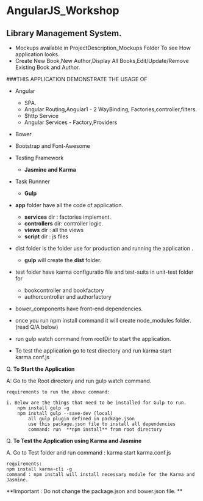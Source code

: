 # AngularJS_Workshop

## Library Management System. 
   * Mockups available in ProjectDescription_Mockups Folder To see How application looks.
   * Create New Book,New Author,Display All Books,Edit/Update/Remove Existing Book and Author.

###THIS APPLICATION DEMONSTRATE THE USAGE OF

* Angular
    *  SPA.
    *  Angular Routing,Angular1 - 2 WayBinding, Factories,controller,filters.
    *  $http Service
    *  Angular Services - Factory,Providers
* Bower
* Bootstrap and Font-Awesome
* Testing Framework
    * **Jasmine and Karma**
* Task Runnner
   * **Gulp**
    
* **app** folder have all the code of application.
  * **services** dir : factories implement.
  * **controllers** dir: controller logic.
  * **views** dir : all the views
  * **script** dir : js files

* dist folder is the folder use for production and running the application . 
   
   *  **gulp** will create the **dist** folder.

* test folder have karma configuratio file and test-suits in unit-test folder for
    
   *  bookcontroller and bookfactory
   *  authorcontroller and authorfactory

* bower_components have front-end dependencies.

* once you run npm install command it will create node_modules folder. (read Q/A below)

* run gulp watch command from rootDir to start the application.

* To test the application go to test directory and run karma start karma.conf.js   		


Q. **To Start the Application**

A: Go to the Root directory and run gulp watch command.

    requirements to run the above command:

    i. Below are the things that need to be installed for Gulp to run.
        npm install gulp -g
        npm install gulp --save-dev (local)
            all gulp plugin defined in package.json 
            use this package.json file to install all dependencies 
            command: run  **npm install** from root directory
        

Q. **To Test the Application using Karma and Jasmine**

A. Go to Test folder and run command : karma start karma.conf.js

    requirements:
    npm install karma-cli -g
    command : npm install will install necessary module for the Karma and Jasmine.
    

**!important : Do not change the package.json and bower.json file. **

